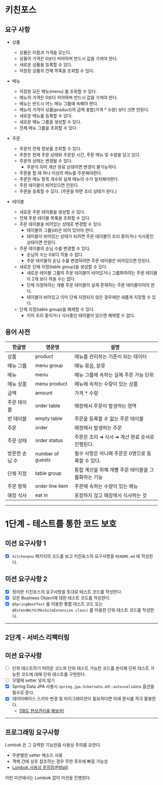 # 키친포스

## 요구 사항

- 상품
  - 상품은 이름과 가격을 갖는다.
  - 상품의 가격은 0보다 커야하며 반드시 값을 가져야 한다.
  - 새로운 상품을 등록할 수 있다.
  - 저장된 상품의 전체 목록을 조회할 수 있다.

- 메뉴
  - 저장된 모든 메뉴(menu) 를 조회할 수 있다.
  - 메뉴의 가격은 0보다 커야하며 반드시 값을 가져야 한다.
  - 메뉴는 반드시 어느 메뉴 그룹에 속해야 한다.
  - 메뉴의 가격이 상품(product)의 금액 총합(가격 * 수량) 보다 크면 안된다.
  - 새로운 메뉴를 등록할 수 있다.
  - 새로운 메뉴 그룹을 생성할 수 있다.
  - 전체 메뉴 그룹을 조회할 수 있다.

- 주문
  - 주문의 전체 정보를 조회할 수 있다.
  - 주문은 현재 주문 상태와 주문된 시간, 주문 메뉴 및 수량을 담고 있다.
  - 주문의 상태는 변경될 수 있다.
    - 주문이 이미 계산 완료 상태이면 변경이 불가능하다.
  - 주문을 할 때 하나 이상의 메뉴를 주문해야한다.
  - 주문한 메뉴 항목 개수와 실제 메뉴의 수가 일치해야한다.
  - 주문 테이블이 비어있으면 안된다.
  - 주문을 등록할 수 있다. (주문을 하면 조리 상태가 된다.)

- 테이블
  - 새로운 주문 테이블을 생성할 수 있다.
  - 전체 주문 테이블 목록을 조회할 수 있다.
  - 주문 테이블을 비어있는 상태로 변경할 수 있다.
    - 테이블의 그룹(id)은 비어 있어야 한다.
    - 테이블이 비어있는 상태가 되려면 주문 테이블이 조리 중이거나 식사중인 상태이면 안된다.
  - 주문 테이블의 손님 수를 변경할 수 있다.
    - 손님의 수는 0보다 작을 수 없다.
    - 주문 테이블의 손님 수를 변경하려면 주문 테이블은 비어있으면 안된다.
  - 새로운 단체 지정(table group)을 생성할 수 있다.
    - 새로운 테이블 그룹의 주문 테이블이 비어있거나 그룹화하려는 주문 테이블이 2개 보다 작을 수는 없다.
    - 단체 지정하려는 개별 주문 테이블이 실제 존재하는 주문 테이블이어야 한다.
    - 테이블이 비어있고 이미 단체 지정되지 않은 경우에만 새롭게 지정할 수 있다.
  - 단체 지정(table group)을 해제할 수 있다.
    - 이미 조리 중이거나 식사중인 테이블이 있으면 해제할 수 없다.

## 용어 사전

| 한글명 | 영문명 | 설명 |
| --- | --- | --- |
| 상품 | product | 메뉴를 관리하는 기준이 되는 데이터 |
| 메뉴 그룹 | menu group | 메뉴 묶음, 분류 |
| 메뉴 | menu | 메뉴 그룹에 속하는 실제 주문 가능 단위 |
| 메뉴 상품 | menu product | 메뉴에 속하는 수량이 있는 상품 |
| 금액 | amount | 가격 * 수량 |
| 주문 테이블 | order table | 매장에서 주문이 발생하는 영역 |
| 빈 테이블 | empty table | 주문을 등록할 수 없는 주문 테이블 |
| 주문 | order | 매장에서 발생하는 주문 |
| 주문 상태 | order status | 주문은 조리 ➜ 식사 ➜ 계산 완료 순서로 진행된다. |
| 방문한 손님 수 | number of guests | 필수 사항은 아니며 주문은 0명으로 등록할 수 있다. |
| 단체 지정 | table group | 통합 계산을 위해 개별 주문 테이블을 그룹화하는 기능 |
| 주문 항목 | order line item | 주문에 속하는 수량이 있는 메뉴 |
| 매장 식사 | eat in | 포장하지 않고 매장에서 식사하는 것 |

---

# 1단계 - 테스트를 통한 코드 보호

## 미션 요구사항 1

- [x] `kitchenpos` 패키지의 코드를 보고 키친포스의 요구사항을 `README.md` 에 작성한다.

## 미션 요구사항 2

- [x] 정리한 키친포스의 요구사항을 토대로 테스트 코드를 작성한다.
- [x] 모든 Business Object에 대한 테스트 코드를 작성한다.
- [x] `@SpringBootTest` 를 이용한 통합 테스트 코드 또는 `@ExtendWith(MockitoExtension.class)` 를 이용한 단위 테스트 코드를 작성한다.

---

## 2단계 - 서비스 리팩터링

## 미션 요구사항

- [ ] 단위 테스트하기 어려운 코드와 단위 테스트 가능한 코드를 분리해 단위 테스트 가능한 코드에 대해 단위 테스트를 구현한다.
- [ ] 모델에 setter 넣지 않기
- [x] Spring Data JPA 사용시 `spring.jpa.hibernate.ddl-auto=validate` 옵션을 필수로 준다.
- [x] 데이터베이스 스키마 변경 및 마이그레이션이 필요하다면 아래 문서를 적극 활용한다.
  - [DB도 현상관리를 해보자!](https://meetup.toast.com/posts/173)

---

## 프로그래밍 요구사항

Lombok 은 그 강력한 기능만큼 사용상 주의를 요한다.

- 무분별한 setter 메소드 사용
- 객체 간에 상호 참조하는 경우 무한 루프에 빠질 가능성
- [Lombok 사용상 주의점(Pitfall)](https://kwonnam.pe.kr/wiki/java/lombok/pitfall)

이번 미션에서는 Lombok 없이 미션을 진행한다.

